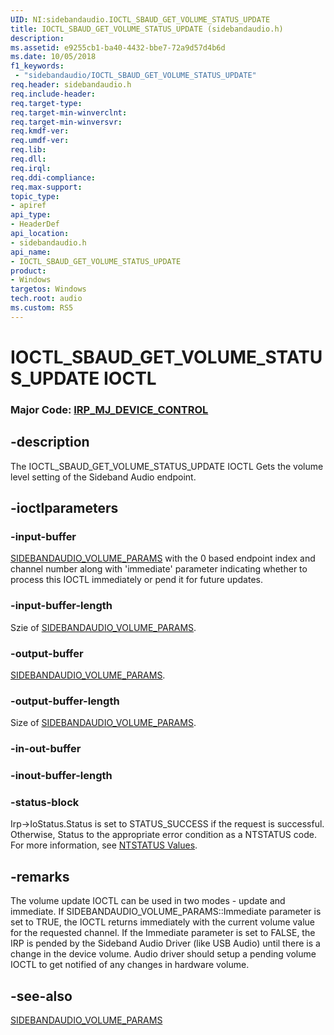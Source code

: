 ```yaml
---
UID: NI:sidebandaudio.IOCTL_SBAUD_GET_VOLUME_STATUS_UPDATE
title: IOCTL_SBAUD_GET_VOLUME_STATUS_UPDATE (sidebandaudio.h)
description: 
ms.assetid: e9255cb1-ba40-4432-bbe7-72a9d57d4b6d
ms.date: 10/05/2018
f1_keywords:
 - "sidebandaudio/IOCTL_SBAUD_GET_VOLUME_STATUS_UPDATE"
req.header: sidebandaudio.h
req.include-header:
req.target-type:
req.target-min-winverclnt:
req.target-min-winversvr:
req.kmdf-ver:
req.umdf-ver:
req.lib:
req.dll:
req.irql: 
req.ddi-compliance:
req.max-support:
topic_type: 
- apiref
api_type: 
- HeaderDef
api_location: 
- sidebandaudio.h
api_name: 
- IOCTL_SBAUD_GET_VOLUME_STATUS_UPDATE
product:
- Windows
targetos: Windows
tech.root: audio
ms.custom: RS5
---
```


# IOCTL_SBAUD_GET_VOLUME_STATUS_UPDATE IOCTL

### Major Code:  [IRP_MJ_DEVICE_CONTROL](https://docs.microsoft.com/windows-hardware/drivers/kernel/irp-mj-device-control)

## -description

The IOCTL_SBAUD_GET_VOLUME_STATUS_UPDATE IOCTL Gets the volume level setting of the Sideband Audio endpoint.


## -ioctlparameters

### -input-buffer
<a href="https://docs.microsoft.com/windows-hardware/drivers/ddi/sidebandaudio/ns-sidebandaudio-_sidebandaudio_volume_params">SIDEBANDAUDIO_VOLUME_PARAMS</a> with the 0 based endpoint index and channel number along with 'immediate' parameter indicating whether to process this IOCTL immediately or pend it for future updates.

### -input-buffer-length 

Szie of <a href="https://docs.microsoft.com/windows-hardware/drivers/ddi/sidebandaudio/ns-sidebandaudio-_sidebandaudio_volume_params">SIDEBANDAUDIO_VOLUME_PARAMS</a>.

### -output-buffer

<a href="https://docs.microsoft.com/windows-hardware/drivers/ddi/sidebandaudio/ns-sidebandaudio-_sidebandaudio_volume_params">SIDEBANDAUDIO_VOLUME_PARAMS</a>.

### -output-buffer-length 

Size of <a href="https://docs.microsoft.com/windows-hardware/drivers/ddi/sidebandaudio/ns-sidebandaudio-_sidebandaudio_volume_params">SIDEBANDAUDIO_VOLUME_PARAMS</a>.

### -in-out-buffer

<text></text>

### -inout-buffer-length 

<text></text>

### -status-block

Irp->IoStatus.Status is set to STATUS_SUCCESS if the request is successful.
Otherwise, Status to the appropriate error condition as a NTSTATUS code. 
For more information, see [NTSTATUS Values](https://docs.microsoft.com/windows-hardware/drivers/kernel/ntstatus-values).

## -remarks
The volume update IOCTL can be used in two modes - update and immediate. If SIDEBANDAUDIO_VOLUME_PARAMS::Immediate parameter is set to TRUE, the IOCTL returns immediately with the current volume value for the requested channel. If the Immediate parameter is set to FALSE, the IRP is pended by the Sideband Audio Driver (like USB Audio) until there is a change in the device volume. Audio driver should setup a pending volume IOCTL to get notified of any changes in hardware volume.

## -see-also
<a href="https://docs.microsoft.com/windows-hardware/drivers/ddi/sidebandaudio/ns-sidebandaudio-_sidebandaudio_volume_params">SIDEBANDAUDIO_VOLUME_PARAMS</a>
